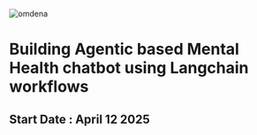 ![omdena](https://github.com/user-attachments/assets/943dc25d-38ee-46d1-8b33-4d9448af54de)

# Building Agentic based Mental Health chatbot using Langchain workflows

## Start Date : April 12 2025
